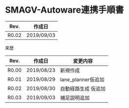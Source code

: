 # SMAGV-Autoware連携手順書



| Rev.  | 作成日     |
| ----- | ---------- |
| R0.02 | 2019/09/03 |



来歴

| Rev.  | 作成日     | 変更内容            |
| ----- | ---------- | ------------------- |
| R0.00 | 2019/08/23 | 新規作成            |
| R0.01 | 2019/08/29 | lane_planner仮追加  |
| R0.02 | 2019/08/30 | 自動経路生成 仮追加 |
| R0.03 | 2019/09/03 | 補足説明追加        |

